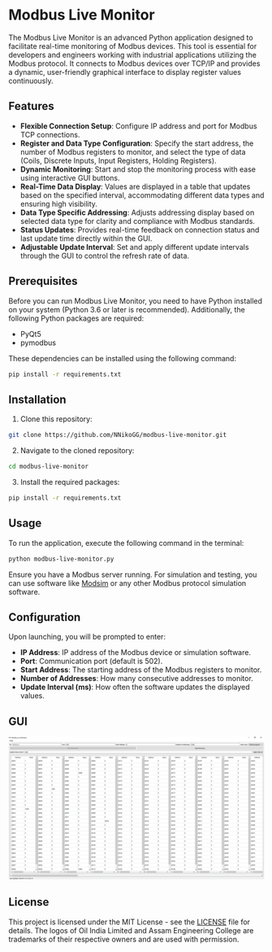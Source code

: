 # Modbus Live Monitor

The Modbus Live Monitor is an advanced Python application designed to facilitate real-time monitoring of Modbus devices. This tool is essential for developers and engineers working with industrial applications utilizing the Modbus protocol. It connects to Modbus devices over TCP/IP and provides a dynamic, user-friendly graphical interface to display register values continuously.

## Features

- **Flexible Connection Setup**: Configure IP address and port for Modbus TCP connections.
- **Register and Data Type Configuration**: Specify the start address, the number of Modbus registers to monitor, and select the type of data (Coils, Discrete Inputs, Input Registers, Holding Registers).
- **Dynamic Monitoring**: Start and stop the monitoring process with ease using interactive GUI buttons.
- **Real-Time Data Display**: Values are displayed in a table that updates based on the specified interval, accommodating different data types and ensuring high visibility.
- **Data Type Specific Addressing**: Adjusts addressing display based on selected data type for clarity and compliance with Modbus standards.
- **Status Updates**: Provides real-time feedback on connection status and last update time directly within the GUI.
- **Adjustable Update Interval**: Set and apply different update intervals through the GUI to control the refresh rate of data.

## Prerequisites

Before you can run Modbus Live Monitor, you need to have Python installed on your system (Python 3.6 or later is recommended). Additionally, the following Python packages are required:

- PyQt5
- pymodbus

These dependencies can be installed using the following command:

```bash
pip install -r requirements.txt
```

## Installation

1. Clone this repository:

```bash
git clone https://github.com/NNikoGG/modbus-live-monitor.git
```

2. Navigate to the cloned repository:

```bash
cd modbus-live-monitor
```

3. Install the required packages:

```bash
pip install -r requirements.txt
```

## Usage

To run the application, execute the following command in the terminal:

```bash
python modbus-live-monitor.py
```

Ensure you have a Modbus server running. For simulation and testing, you can use software like [Modsim](https://www.win-tech.com/html/demos.htm "Modsim") or any other Modbus protocol simulation software.

## Configuration

Upon launching, you will be prompted to enter:

- **IP Address**: IP address of the Modbus device or simulation software.
- **Port**: Communication port (default is 502).
- **Start Address**: The starting address of the Modbus registers to monitor.
- **Number of Addresses**: How many consecutive addresses to monitor.
- **Update Interval (ms)**: How often the software updates the displayed values.

## GUI

![image](./resources/modbus-live-monitor.png)

## License

This project is licensed under the MIT License - see the [LICENSE](LICENSE) file for details. The logos of Oil India Limited and Assam Engineering College are trademarks of their respective owners and are used with permission.
